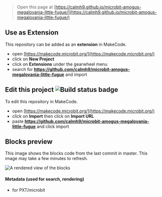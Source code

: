
> Open this page at [https://calmh9.github.io/microbit-amogus-megalovania-little-fugue/](https://calmh9.github.io/microbit-amogus-megalovania-little-fugue/)

## Use as Extension

This repository can be added as an **extension** in MakeCode.

* open [https://makecode.microbit.org/](https://makecode.microbit.org/)
* click on **New Project**
* click on **Extensions** under the gearwheel menu
* search for **https://github.com/calmh9/microbit-amogus-megalovania-little-fugue** and import

## Edit this project ![Build status badge](https://github.com/calmh9/microbit-amogus-megalovania-little-fugue/workflows/MakeCode/badge.svg)

To edit this repository in MakeCode.

* open [https://makecode.microbit.org/](https://makecode.microbit.org/)
* click on **Import** then click on **Import URL**
* paste **https://github.com/calmh9/microbit-amogus-megalovania-little-fugue** and click import

## Blocks preview

This image shows the blocks code from the last commit in master.
This image may take a few minutes to refresh.

![A rendered view of the blocks](https://github.com/calmh9/microbit-amogus-megalovania-little-fugue/raw/master/.github/makecode/blocks.png)

#### Metadata (used for search, rendering)

* for PXT/microbit
<script src="https://makecode.com/gh-pages-embed.js"></script><script>makeCodeRender("{{ site.makecode.home_url }}", "{{ site.github.owner_name }}/{{ site.github.repository_name }}");</script>

